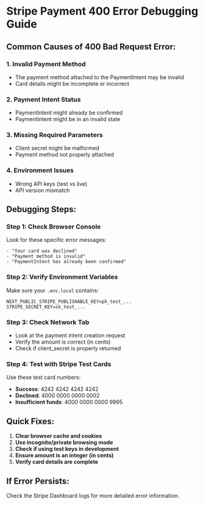 # Stripe Payment 400 Error Debugging Guide

## Common Causes of 400 Bad Request Error:

### 1. **Invalid Payment Method**
- The payment method attached to the PaymentIntent may be invalid
- Card details might be incomplete or incorrect

### 2. **Payment Intent Status**
- PaymentIntent might already be confirmed
- PaymentIntent might be in an invalid state

### 3. **Missing Required Parameters**
- Client secret might be malformed
- Payment method not properly attached

### 4. **Environment Issues**
- Wrong API keys (test vs live)
- API version mismatch

## Debugging Steps:

### Step 1: Check Browser Console
Look for these specific error messages:
```
- "Your card was declined"
- "Payment method is invalid"
- "PaymentIntent has already been confirmed"
```

### Step 2: Verify Environment Variables
Make sure your `.env.local` contains:
```
NEXT_PUBLIC_STRIPE_PUBLISHABLE_KEY=pk_test_...
STRIPE_SECRET_KEY=sk_test_...
```

### Step 3: Check Network Tab
- Look at the payment intent creation request
- Verify the amount is correct (in cents)
- Check if client_secret is properly returned

### Step 4: Test with Stripe Test Cards
Use these test card numbers:
- **Success**: 4242 4242 4242 4242
- **Declined**: 4000 0000 0000 0002
- **Insufficient funds**: 4000 0000 0000 9995

## Quick Fixes:

1. **Clear browser cache and cookies**
2. **Use incognito/private browsing mode**
3. **Check if using test keys in development**
4. **Ensure amount is an integer (in cents)**
5. **Verify card details are complete**

## If Error Persists:
Check the Stripe Dashboard logs for more detailed error information.
